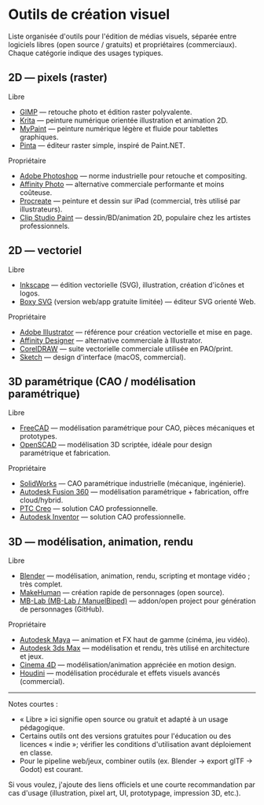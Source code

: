 # Outils de création visuel

Liste organisée d'outils pour l'édition de médias visuels, séparée entre logiciels libres (open source / gratuits)
et propriétaires (commerciaux). Chaque catégorie indique des usages typiques.

## 2D — pixels (raster)

Libre
- [GIMP](https://www.gimp.org/) — retouche photo et édition raster polyvalente.
- [Krita](https://krita.org/) — peinture numérique orientée illustration et animation 2D.
- [MyPaint](https://mypaint.org/) — peinture numérique légère et fluide pour tablettes graphiques.
- [Pinta](https://www.pinta-project.com/) — éditeur raster simple, inspiré de Paint.NET.

Propriétaire
- [Adobe Photoshop](https://www.adobe.com/products/photoshop.html) — norme industrielle pour retouche et compositing.
- [Affinity Photo](https://affinity.serif.com/en-us/photo/) — alternative commerciale performante et moins coûteuse.
- [Procreate](https://procreate.art/) — peinture et dessin sur iPad (commercial, très utilisé par illustrateurs).
- [Clip Studio Paint](https://www.clipstudio.net/) — dessin/BD/animation 2D, populaire chez les artistes professionnels.

## 2D — vectoriel

Libre
- [Inkscape](https://inkscape.org/) — édition vectorielle (SVG), illustration, création d'icônes et logos.
- [Boxy SVG](https://boxy-svg.com/) (version web/app gratuite limitée) — éditeur SVG orienté Web.

Propriétaire
- [Adobe Illustrator](https://www.adobe.com/products/illustrator.html) — référence pour création vectorielle et mise en page.
- [Affinity Designer](https://affinity.serif.com/en-us/designer/) — alternative commerciale à Illustrator.
- [CorelDRAW](https://www.coreldraw.com/) — suite vectorielle commerciale utilisée en PAO/print.
- [Sketch](https://www.sketch.com/) — design d'interface (macOS, commercial).

## 3D paramétrique (CAO / modélisation paramétrique)

Libre
- [FreeCAD](https://www.freecad.org/) — modélisation paramétrique pour CAO, pièces mécaniques et prototypes.
- [OpenSCAD](https://openscad.org/) — modélisation 3D scriptée, idéale pour design paramétrique et fabrication.

Propriétaire
- [SolidWorks](https://www.solidworks.com/) — CAO paramétrique industrielle (mécanique, ingénierie).
- [Autodesk Fusion 360](https://www.autodesk.com/products/fusion-360/overview) — modélisation paramétrique + fabrication, offre cloud/hybrid.
- [PTC Creo](https://www.ptc.com/en/products/cad/creo) — solution CAO professionnelle.
- [Autodesk Inventor](https://www.autodesk.com/products/inventor/overview) — solution CAO professionnelle.

## 3D — modélisation, animation, rendu

Libre
- [Blender](https://www.blender.org/) — modélisation, animation, rendu, scripting et montage vidéo ; très complet.
- [MakeHuman](https://makehumancommunity.org/) — création rapide de personnages (open source).
- [MB-Lab (MB-Lab / ManuelBiped)](https://github.com/animate1978/MB-Lab) — addon/open project pour génération de personnages (GitHub).

Propriétaire
- [Autodesk Maya](https://www.autodesk.com/products/maya/overview) — animation et FX haut de gamme (cinéma, jeu vidéo).
- [Autodesk 3ds Max](https://www.autodesk.com/products/3ds-max/overview) — modélisation et rendu, très utilisé en architecture et jeux.
- [Cinema 4D](https://www.maxon.net/en/cinema-4d) — modélisation/animation appréciée en motion design.
- [Houdini](https://www.sidefx.com/products/houdini/) — modélisation procédurale et effets visuels avancés (commercial).

---

Notes courtes :
- « Libre » ici signifie open source ou gratuit et adapté à un usage pédagogique.
- Certains outils ont des versions gratuites pour l'éducation ou des licences « indie »;
	vérifier les conditions d'utilisation avant déploiement en classe.
- Pour le pipeline web/jeux, combiner outils (ex. Blender → export glTF → Godot) est courant.

Si vous voulez, j'ajoute des liens officiels et une courte recommandation par cas d'usage (illustration,
pixel art, UI, prototypage, impression 3D, etc.).